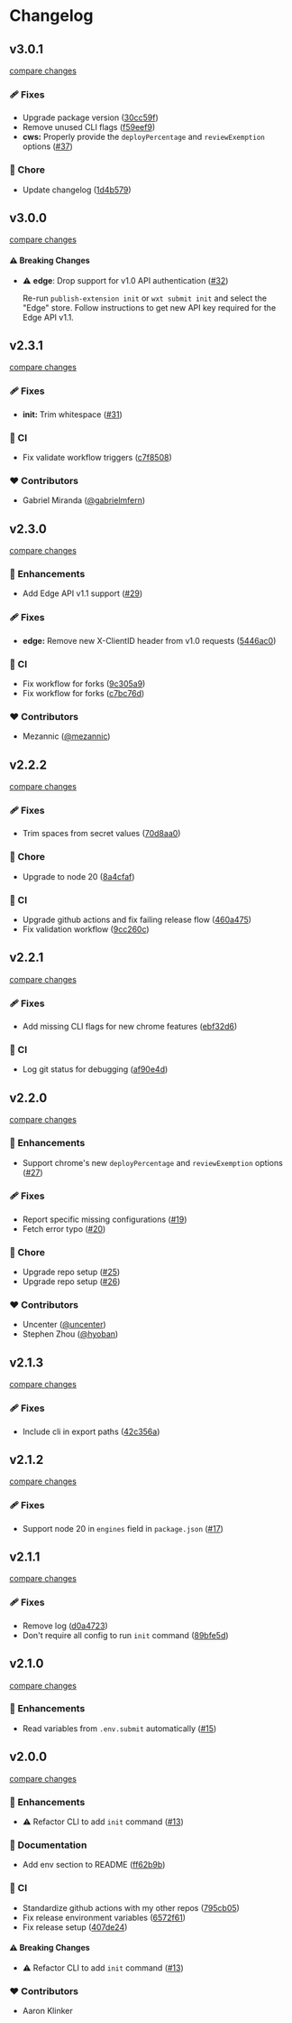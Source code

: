 # Changelog

## v3.0.1

[compare changes](https://github.com/aklinker1/publish-browser-extension/compare/v3.0.0...v3.0.1)

### 🩹 Fixes

- Upgrade package version ([30cc59f](https://github.com/aklinker1/publish-browser-extension/commit/30cc59f))
- Remove unused CLI flags ([f59eef9](https://github.com/aklinker1/publish-browser-extension/commit/f59eef9))
- **cws:** Properly provide the `deployPercentage` and `reviewExemption` options ([#37](https://github.com/aklinker1/publish-browser-extension/pull/37))

### 🏡 Chore

- Update changelog ([1d4b579](https://github.com/aklinker1/publish-browser-extension/commit/1d4b579))

## v3.0.0

[compare changes](https://github.com/aklinker1/publish-browser-extension/compare/v2.3.0...v3.0.0)

#### ⚠️ Breaking Changes

- ⚠️ **edge**: Drop support for v1.0 API authentication ([#32](https://github.com/aklinker1/publish-browser-extension/pull/32))

  Re-run `publish-extension init` or `wxt submit init` and select the "Edge" store. Follow instructions to get new API key required for the Edge API v1.1.

## v2.3.1

[compare changes](https://github.com/aklinker1/publish-browser-extension/compare/v2.3.0...v2.3.1)

### 🩹 Fixes

- **init:** Trim whitespace ([#31](https://github.com/aklinker1/publish-browser-extension/pull/31))

### 🤖 CI

- Fix validate workflow triggers ([c7f8508](https://github.com/aklinker1/publish-browser-extension/commit/c7f8508))

### ❤️ Contributors

- Gabriel Miranda ([@gabrielmfern](http://github.com/gabrielmfern))

## v2.3.0

[compare changes](https://github.com/aklinker1/publish-browser-extension/compare/v2.2.2...v2.3.0)

### 🚀 Enhancements

- Add Edge API v1.1 support ([#29](https://github.com/aklinker1/publish-browser-extension/pull/29))

### 🩹 Fixes

- **edge:** Remove new X-ClientID header from v1.0 requests ([5446ac0](https://github.com/aklinker1/publish-browser-extension/commit/5446ac0))

### 🤖 CI

- Fix workflow for forks ([9c305a9](https://github.com/aklinker1/publish-browser-extension/commit/9c305a9))
- Fix workflow for forks ([c7bc76d](https://github.com/aklinker1/publish-browser-extension/commit/c7bc76d))

### ❤️ Contributors

- Mezannic ([@mezannic](http://github.com/mezannic))

## v2.2.2

[compare changes](https://github.com/aklinker1/publish-browser-extension/compare/v2.2.1...v2.2.2)

### 🩹 Fixes

- Trim spaces from secret values ([70d8aa0](https://github.com/aklinker1/publish-browser-extension/commit/70d8aa0))

### 🏡 Chore

- Upgrade to node 20 ([8a4cfaf](https://github.com/aklinker1/publish-browser-extension/commit/8a4cfaf))

### 🤖 CI

- Upgrade github actions and fix failing release flow ([460a475](https://github.com/aklinker1/publish-browser-extension/commit/460a475))
- Fix validation workflow ([9cc260c](https://github.com/aklinker1/publish-browser-extension/commit/9cc260c))

## v2.2.1

[compare changes](https://github.com/aklinker1/publish-browser-extension/compare/v2.2.0...v2.2.1)

### 🩹 Fixes

- Add missing CLI flags for new chrome features ([ebf32d6](https://github.com/aklinker1/publish-browser-extension/commit/ebf32d6))

### 🤖 CI

- Log git status for debugging ([af90e4d](https://github.com/aklinker1/publish-browser-extension/commit/af90e4d))

## v2.2.0

[compare changes](https://github.com/aklinker1/publish-browser-extension/compare/v2.1.3...v2.2.0)

### 🚀 Enhancements

- Support chrome's new `deployPercentage` and `reviewExemption` options ([#27](https://github.com/aklinker1/publish-browser-extension/pull/27))

### 🩹 Fixes

- Report specific missing configurations ([#19](https://github.com/aklinker1/publish-browser-extension/pull/19))
- Fetch error typo ([#20](https://github.com/aklinker1/publish-browser-extension/pull/20))

### 🏡 Chore

- Upgrade repo setup ([#25](https://github.com/aklinker1/publish-browser-extension/pull/25))
- Upgrade repo setup ([#26](https://github.com/aklinker1/publish-browser-extension/pull/26))

### ❤️ Contributors

- Uncenter ([@uncenter](http://github.com/uncenter))
- Stephen Zhou ([@hyoban](http://github.com/hyoban))

## v2.1.3

[compare changes](https://github.com/aklinker1/publish-browser-extension/compare/v2.1.2...v2.1.3)

### 🩹 Fixes

- Include cli in export paths ([42c356a](https://github.com/aklinker1/publish-browser-extension/commit/42c356a))

## v2.1.2

[compare changes](https://github.com/aklinker1/publish-browser-extension/compare/v2.1.1...v2.1.2)

### 🩹 Fixes

- Support node 20 in `engines` field in `package.json` ([#17](https://github.com/aklinker1/publish-browser-extension/pull/17))

## v2.1.1

[compare changes](https://github.com/aklinker1/publish-browser-extension/compare/v2.1.0...v2.1.1)

### 🩹 Fixes

- Remove log ([d0a4723](https://github.com/aklinker1/publish-browser-extension/commit/d0a4723))
- Don't require all config to run `init` command ([89bfe5d](https://github.com/aklinker1/publish-browser-extension/commit/89bfe5d))

## v2.1.0

[compare changes](https://github.com/aklinker1/publish-browser-extension/compare/v2.0.0...v2.1.0)

### 🚀 Enhancements

- Read variables from `.env.submit` automatically ([#15](https://github.com/aklinker1/publish-browser-extension/pull/15))

## v2.0.0

[compare changes](https://github.com/aklinker1/publish-browser-extension/compare/v1.4.1...v2.0.0)

### 🚀 Enhancements

- ⚠️ Refactor CLI to add `init` command ([#13](https://github.com/aklinker1/publish-browser-extension/pull/13))

### 📖 Documentation

- Add env section to README ([ff62b9b](https://github.com/aklinker1/publish-browser-extension/commit/ff62b9b))

### 🤖 CI

- Standardize github actions with my other repos ([795cb05](https://github.com/aklinker1/publish-browser-extension/commit/795cb05))
- Fix release environment variables ([6572f61](https://github.com/aklinker1/publish-browser-extension/commit/6572f61))
- Fix release setup ([407de24](https://github.com/aklinker1/publish-browser-extension/commit/407de24))

#### ⚠️ Breaking Changes

- ⚠️ Refactor CLI to add `init` command ([#13](https://github.com/aklinker1/publish-browser-extension/pull/13))

### ❤️ Contributors

- Aaron Klinker
